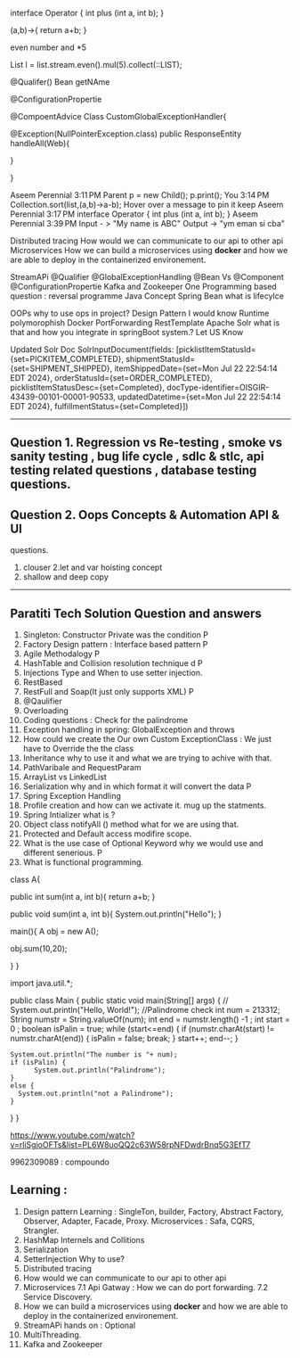 interface Operator {
int plus (int a, int b);
}

(a,b)->{
	return a+b;
}

even number and *5

List l = list.stream.even().mul(5).collect(::LIST);

@Qualifer()
Bean
getNAme

@ConfigurationPropertie



@CompoentAdvice
Class CustomGlobalExceptionHandler{

@Exception(NullPointerException.class)
public ResponseEntity<T> handleAll(Web){

}


}



Aseem Perennial
3:11 PM
Parent p = new Child();
p.print();
You
3:14 PM
Collection.sort(list,(a,b)->a-b);
Hover over a message to pin it
keep
Aseem Perennial
3:17 PM
interface Operator {
int plus (int a, int b);
}
Aseem Perennial
3:39 PM
Input - > "My name is ABC"
Output -> "ym eman si cba"

Distributed tracing
How would we can communicate to our api to other api
Microservices 
How we can build a microservices using **docker** and how we are able to deploy in the containerized environement. 

StreamAPi
@Qualifier
@GlobalExceptionHandling
@Bean Vs @Component
@ConfigurationPropertie
Kafka and Zookeeper
One Programming based question : reversal programme
Java Concept Spring Bean what is lifecylce

OOPs why to use ops in project?
Design Pattern I would know
Runtime polymorophish
Docker
PortForwarding
RestTemplate
Apache Solr what is that and how you integrate in springBoot system.? Let US Know

Updated Solr Doc SolrInputDocument(fields: [picklistItemStatusId={set=PICKITEM_COMPLETED}, shipmentStatusId={set=SHIPMENT_SHIPPED}, itemShippedDate={set=Mon Jul 22 22:54:14 EDT 2024}, orderStatusId={set=ORDER_COMPLETED}, picklistItemStatusDesc={set=Completed}, docType-identifier=OISGIR-43439-00101-00001-90533, updatedDatetime={set=Mon Jul 22 22:54:14 EDT 2024}, fulfillmentStatus={set=Completed}])

------------------------------------------------------------------
Question 1.
Regression vs Re-testing , smoke vs sanity testing , bug life cycle , sdlc & stlc, api testing related questions , database testing questions.
------------------------------------------------------------
Question 2.
Oops Concepts & Automation API & UI
---------------------------------------------------------------------

questions.
1. clouser
2.let and var hoisting concept
3. shallow and deep copy

------------------------------------------------------------



## Paratiti Tech Solution Question and answers

1. Singleton: Constructor Private was the condition P
2. Factory Design pattern : Interface based pattern P
3. Agile Methodalogy P
4. HashTable and Collision resolution technique d P
13. Injections Type and When to use setter injection.
5. RestBased  
6. RestFull and Soap(It just only supports XML) P
7. @Qaulifier
8. Overloading
9. Coding questions : Check for the palindrome
10. Exception handling in spring: GlobalException and throws
11. How could we create the  Our own Custom ExceptionClass : We just have to Override the the class 
12. Inheritance why to use it and what we are trying to achive with that.
14. PathVaribale and RequestParam
15. ArrayList vs LinkedList
16. Serialization why and in which format it will convert the data P
17. Spring Exception Handling
18. Profile creation and how can we activate it. mug up the statments.
19. Spring Intializer what is ?
20. Object class notifyAll () method what for we are using that.
21. Protected and Default access modifire scope.
22. What is the use case of Optional Keyword why we would use and different senerious. P
23. What is functional programming.

class A{

public int sum(int a, int b){
   return a+b;
}

public void sum(int a, int b){
System.out.println("Hello");
}

main(){
A obj = new A();

obj.sum(10,20);



}
}

import java.util.*;

public class Main {
    public static void main(String[] args) {
      // System.out.println("Hello, World!");
      //Palindrome check
      int num = 213312;
      String numstr = String.valueOf(num);
      int end = numstr.length() -1 ;
      int start = 0 ;
      boolean isPalin = true;
      while (start<=end) {
        if (numstr.charAt(start) != numstr.charAt(end)) {
          isPalin = false;
          break;
        }
        start++;
        end--;
      }
      
    System.out.println("The number is "+ num);
    if (isPalin) {
          System.out.println("Palindrome");
    }
    else {
      System.out.println("not a Palindrome");
    }
      
  }
}

https://www.youtube.com/watch?v=rliSgjoOFTs&list=PL6W8uoQQ2c63W58rpNFDwdrBnq5G3EfT7

9962309089 : compoundo

## Learning :

1. Design pattern Learning : SingleTon, builder, Factory, Abstract Factory, Observer, Adapter, Facade, Proxy. Microservices : Safa, CQRS, Strangler.
2. HashMap Internels and Collitions
3. Serialization
4. SetterInjection Why to use?
5. Distributed tracing
6. How would we can communicate to our api to other api
7. Microservices 
  7.1 Api Gatway : How we can do port forwarding.
  7.2 Service Discovery.
8. How we can build a microservices using **docker** and how we are able to deploy in the containerized environement. 
9. StreamAPi hands on : Optional
10. MultiThreading.
11. Kafka and Zookeeper
